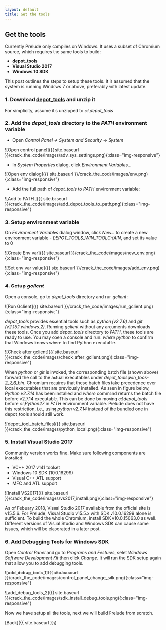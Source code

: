```yaml
---
layout: default
title: Get the tools
---
```

## [](#header-2) Get the tools

Currently Prelude only compiles on Windows. It uses a subset of Chromium source, which requires the same tools to build:

*  **depot_tools**
*  **Visual Studio 2017**
*  **Windows 10 SDK**

This post outlines the steps to setup these tools. It is assumed that the system is running Windows 7 or above, preferably with latest update.

### [](#header-3) 1. Download [**depot_tools**](https://storage.googleapis.com/chrome-infra/depot_tools.zip) and unzip it
For simplicity, assume it's unzipped to *c:\depot_tools*
### [](#header-3) 2.  Add the *depot_tools* directory to the *PATH* environment variable
*  Open *Control Panel -> System and Security -> System*

![Open control panel]({{ site.baseurl }}/crack_the_code/images/adv_sys_settings.png){:class="img-responsive"}

*  In *System Properties* dialog, click *Environment Variables...*

![Open env dialog]({{ site.baseurl }}/crack_the_code/images/env.png){:class="img-responsive"}

* Add the full path of *depot_tools* to *PATH* environment variable:

![Add to PATH ]({{ site.baseurl }}/crack_the_code/images/add_depot_tools_to_path.png){:class="img-responsive"}

### [](#header-3) 3.  Setup environment variable
On *Environment Variables* dialog window, click *New...* to create a new environment variable - *DEPOT_TOOLS_WIN_TOOLCHAIN*, and set its value to 0

![Create Env var]({{ site.baseurl }}/crack_the_code/images/new_env.png){:class="img-responsive"}

![Set env var value]({{ site.baseurl }}/crack_the_code/images/add_env.png){:class="img-responsive"}

### [](#header-3) 4.  Setup *gclient*
Open a console, go to *depot_tools* directory and run *gclient*:

![Run Gclient]({{ site.baseurl }}/crack_the_code/images/run_gclient.png){:class="img-responsive"}

*depot_tools* provides essential tools such as *python (v2.7.6)* and *git (v2.15.1.windows.2)*. Running *gclient* without any arguments downloads these tools. Once you add *depot_tools* directory to *PATH*, these tools are ready to use. You may open a console and run: *where python* to confirm that Windows knows where to find Python executable.

![Check after gclient]({{ site.baseurl }}/crack_the_code/images/check_after_gclient.png){:class="img-responsive"}

When *python* or *git* is invoked, the corresponding batch file (shown above) forward the call to the actual executables under *depot_tools\win_toos-2_7_6_bin*. Chromium requires that these batch files take precedence over local executables that are previously installed. As seen in figure below, *Python v2.7.14* has been installed and *where* command returns the batch file before v2.7.14 executable. This can be done by moving *c:\depot_tools* before *c:\Python27* in *PATH* environment variable. Prelude does not have this restriction, i.e., using *python v2.7.14* instead of the bundled one in depot_tools should still work.

![depot_tool_batch_files]({{ site.baseurl }}/crack_the_code/images/python_local.png){:class="img-responsive"}

### [](#header-3) 5.  Install Visual Studio 2017
Community version works fine. Make sure following components are installed:
* VC++ 2017 v141 toolset
* Windows 10 SDK (10.0.16299)
* Visual C++ ATL support
* MFC and ATL support

![Install VS2017]({{ site.baseurl }}/crack_the_code/images/vs2017_install.png){:class="img-responsive"}

As of Febuary 2018, Visual Studio 2017 available from the official site is v15.5.6. For Prelude, Visual Studio v15.5.x with SDK v10.0.16299 alone is sufficient. To build the whole Chromium, install SDK v10.0.15063.0 as well. Different versions of Visual Studio and Windows SDK can cause some issues, which will be elaborated in a later post.
### [](#header-3) 6.  Add **Debugging Tools** for Windows SDK

Open *Control Panel* and go to *Programs and Festures*, selet *Windows Software Development Kit* then click *Change*. It will run the SDK setup again that allow you to add debugging tools.

![add_debug_tools_1]({{ site.baseurl }}/crack_the_code/images/control_panel_change_sdk.png){:class="img-responsive"}

![add_debug_tools_2]({{ site.baseurl }}/crack_the_code/images/sdk_install_debug_tools.png){:class="img-responsive"}

Now we have setup all the tools, next we will build Prelude from scratch.

[Back]({{ site.baseurl }}/)
